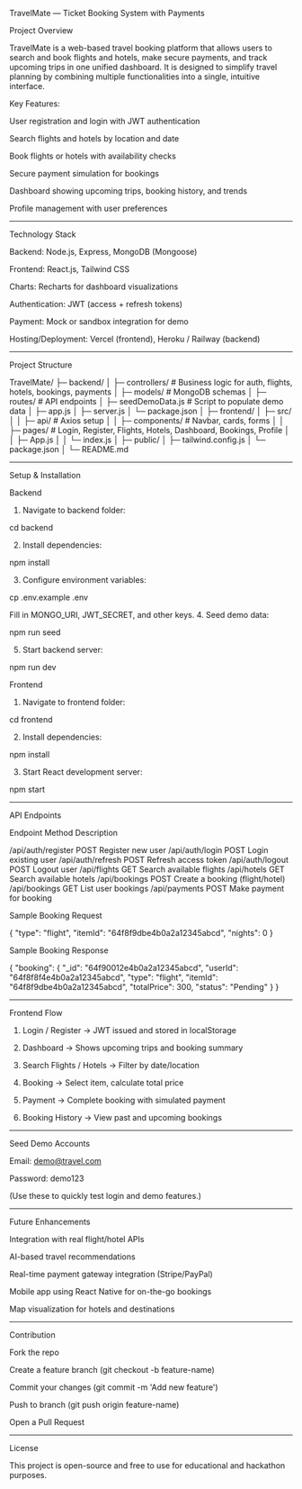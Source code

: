 TravelMate — Ticket Booking System with Payments

Project Overview

TravelMate is a web-based travel booking platform that allows users to search and book flights and hotels, make secure payments, and track upcoming trips in one unified dashboard. It is designed to simplify travel planning by combining multiple functionalities into a single, intuitive interface.

Key Features:

User registration and login with JWT authentication

Search flights and hotels by location and date

Book flights or hotels with availability checks

Secure payment simulation for bookings

Dashboard showing upcoming trips, booking history, and trends

Profile management with user preferences



---

Technology Stack

Backend: Node.js, Express, MongoDB (Mongoose)

Frontend: React.js, Tailwind CSS

Charts: Recharts for dashboard visualizations

Authentication: JWT (access + refresh tokens)

Payment: Mock or sandbox integration for demo

Hosting/Deployment: Vercel (frontend), Heroku / Railway (backend)



---

Project Structure

TravelMate/
├─ backend/
│  ├─ controllers/       # Business logic for auth, flights, hotels, bookings, payments
│  ├─ models/            # MongoDB schemas
│  ├─ routes/            # API endpoints
│  ├─ seedDemoData.js    # Script to populate demo data
│  ├─ app.js
│  ├─ server.js
│  └─ package.json
│
├─ frontend/
│  ├─ src/
│  │   ├─ api/           # Axios setup
│  │   ├─ components/    # Navbar, cards, forms
│  │   ├─ pages/         # Login, Register, Flights, Hotels, Dashboard, Bookings, Profile
│  │   ├─ App.js
│  │   └─ index.js
│  ├─ public/
│  ├─ tailwind.config.js
│  └─ package.json
│
└─ README.md


---

Setup & Installation

Backend

1. Navigate to backend folder:



cd backend

2. Install dependencies:



npm install

3. Configure environment variables:



cp .env.example .env

Fill in MONGO_URI, JWT_SECRET, and other keys.
4. Seed demo data:

npm run seed

5. Start backend server:



npm run dev

Frontend

1. Navigate to frontend folder:



cd frontend

2. Install dependencies:



npm install

3. Start React development server:



npm start


---

API Endpoints

Endpoint	Method	Description

/api/auth/register	POST	Register new user
/api/auth/login	POST	Login existing user
/api/auth/refresh	POST	Refresh access token
/api/auth/logout	POST	Logout user
/api/flights	GET	Search available flights
/api/hotels	GET	Search available hotels
/api/bookings	POST	Create a booking (flight/hotel)
/api/bookings	GET	List user bookings
/api/payments	POST	Make payment for booking


Sample Booking Request

{
  "type": "flight",
  "itemId": "64f8f9dbe4b0a2a12345abcd",
  "nights": 0
}

Sample Booking Response

{
  "booking": {
    "_id": "64f90012e4b0a2a12345abcd",
    "userId": "64f8f8f4e4b0a2a12345abcd",
    "type": "flight",
    "itemId": "64f8f9dbe4b0a2a12345abcd",
    "totalPrice": 300,
    "status": "Pending"
  }
}


---

Frontend Flow

1. Login / Register → JWT issued and stored in localStorage


2. Dashboard → Shows upcoming trips and booking summary


3. Search Flights / Hotels → Filter by date/location


4. Booking → Select item, calculate total price


5. Payment → Complete booking with simulated payment


6. Booking History → View past and upcoming bookings




---

Seed Demo Accounts

Email: demo@travel.com

Password: demo123


(Use these to quickly test login and demo features.)


---

Future Enhancements

Integration with real flight/hotel APIs

AI-based travel recommendations

Real-time payment gateway integration (Stripe/PayPal)

Mobile app using React Native for on-the-go bookings

Map visualization for hotels and destinations



---

Contribution

Fork the repo

Create a feature branch (git checkout -b feature-name)

Commit your changes (git commit -m 'Add new feature')

Push to branch (git push origin feature-name)

Open a Pull Request



---

License

This project is open-source and free to use for educational and hackathon purposes.
